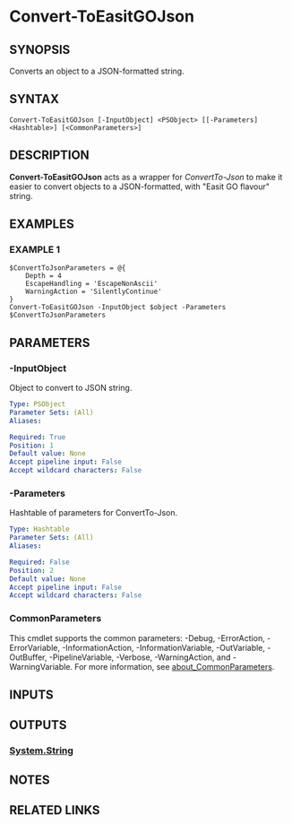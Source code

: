 # Convert-ToEasitGOJson

## SYNOPSIS
Converts an object to a JSON-formatted string.

## SYNTAX

```
Convert-ToEasitGOJson [-InputObject] <PSObject> [[-Parameters] <Hashtable>] [<CommonParameters>]
```

## DESCRIPTION
**Convert-ToEasitGOJson** acts as a wrapper for *ConvertTo-Json* to make it easier to convert objects to a JSON-formatted, with "Easit GO flavour" string.

## EXAMPLES

### EXAMPLE 1
```
$ConvertToJsonParameters = @{
    Depth = 4
    EscapeHandling = 'EscapeNonAscii'
    WarningAction = 'SilentlyContinue'
}
Convert-ToEasitGOJson -InputObject $object -Parameters $ConvertToJsonParameters
```

## PARAMETERS

### -InputObject
Object to convert to JSON string.

```yaml
Type: PSObject
Parameter Sets: (All)
Aliases:

Required: True
Position: 1
Default value: None
Accept pipeline input: False
Accept wildcard characters: False
```

### -Parameters
Hashtable of parameters for ConvertTo-Json.

```yaml
Type: Hashtable
Parameter Sets: (All)
Aliases:

Required: False
Position: 2
Default value: None
Accept pipeline input: False
Accept wildcard characters: False
```

### CommonParameters
This cmdlet supports the common parameters: -Debug, -ErrorAction, -ErrorVariable, -InformationAction, -InformationVariable, -OutVariable, -OutBuffer, -PipelineVariable, -Verbose, -WarningAction, and -WarningVariable. For more information, see [about_CommonParameters](http://go.microsoft.com/fwlink/?LinkID=113216).

## INPUTS

## OUTPUTS

### [System.String](https://learn.microsoft.com/en-us/dotnet/api/system.string)
## NOTES

## RELATED LINKS
